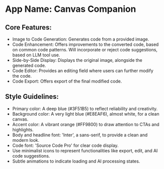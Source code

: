 # **App Name**: Canvas Companion

## Core Features:

- Image to Code Generation: Generates code from a provided image.
- Code Enhancement: Offers improvements to the converted code, based on common code patterns. Will incorporate or reject code suggestions, based on LLM tool use.
- Side-by-Side Display: Displays the original image, alongside the generated code.
- Code Editor: Provides an editing field where users can further modify the code.
- Code Export: Offers export of the final modified code.

## Style Guidelines:

- Primary color: A deep blue (#3F51B5) to reflect reliability and creativity.
- Background color: A very light blue (#E8EAF6), almost white, for a clean canvas.
- Accent color: A vibrant orange (#FF9800) to draw attention to CTAs and highlights.
- Body and headline font: 'Inter', a sans-serif, to provide a clean and modern look.
- Code font: 'Source Code Pro' for clear code display.
- Use minimalist icons to represent functionalities like export, edit, and AI code suggestions.
- Subtle animations to indicate loading and AI processing states.